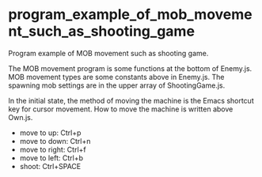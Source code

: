 # program_example_of_mob_movement_such_as_shooting_game
Program example of MOB movement such as shooting game.

The MOB movement program is some functions at the bottom of Enemy.js.
MOB movement types are some constants above in Enemy.js.
The spawning mob settings are in the upper array of ShootingGame.js.

In the initial state, the method of moving the machine is the Emacs shortcut key for cursor movement.
How to move the machine is written above Own.js.

* move to up: Ctrl+p
* move to down: Ctrl+n
* move to right: Ctrl+f
* move to left: Ctrl+b
* shoot: Ctrl+SPACE
